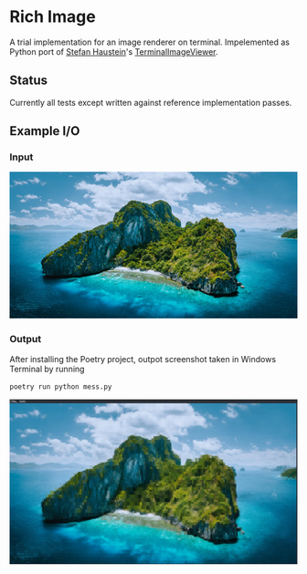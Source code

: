 # Rich Image

A trial implementation for an image renderer on terminal. Impelemented as Python port of [Stefan Haustein](https://github.com/stefanhaustein)'s [TerminalImageViewer](https://github.com/stefanhaustein/TerminalImageViewer). 

## Status
Currently all tests except written against reference implementation passes.

## Example I/O
### Input
![Island Picture](tests\img\island.jpg)
### Output
After installing the Poetry project, outpot screenshot taken in Windows Terminal by running
```bash
poetry run python mess.py
```
![Island Output](img\island_output.png)


